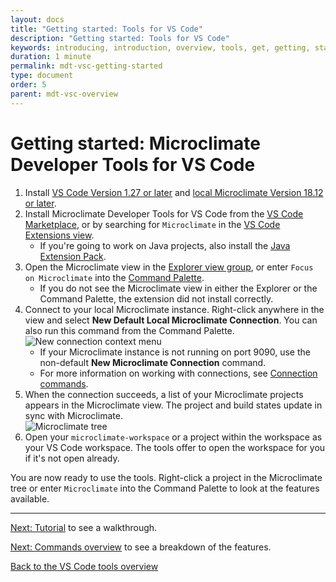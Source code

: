 ```yaml
---
layout: docs
title: "Getting started: Tools for VS Code"
description: "Getting started: Tools for VS Code"
keywords: introducing, introduction, overview, tools, get, getting, start, started, vscode, visual, studio, code, Microclimate Developer Tools for VS Code getting started, VS Code Marketplace, VS Code Extensions view, VS Code workspace
duration: 1 minute
permalink: mdt-vsc-getting-started
type: document
order: 5
parent: mdt-vsc-overview
---
```


# Getting started: Microclimate Developer Tools for VS Code

1. Install [VS Code Version 1.27 or later](https://code.visualstudio.com/download) and [local Microclimate Version 18.12 or later](https://microclimate-dev2ops.github.io/installlocally).
2. Install Microclimate Developer Tools for VS Code from the [VS Code Marketplace](https://marketplace.visualstudio.com/items?itemName=IBM.microclimate-tools), or by searching for `Microclimate` in the [VS Code Extensions view](https://code.visualstudio.com/docs/editor/extension-gallery#_browse-for-extensions).
    - If you're going to work on Java projects, also install the [Java Extension Pack](https://marketplace.visualstudio.com/items?itemName=vscjava.vscode-java-pack).
3. Open the Microclimate view in the [Explorer view group](https://code.visualstudio.com/docs/getstarted/userinterface), or enter `Focus on Microclimate` into the [Command Palette](https://code.visualstudio.com/docs/getstarted/userinterface#_command-palette).
    - If you do not see the Microclimate view in either the Explorer or the Command Palette, the extension did not install correctly.
4. Connect to your local Microclimate instance. Right-click anywhere in the view and select **New Default Local Microclimate Connection**. You can also run this command from the Command Palette.<br>
![New connection context menu](dist/images/mdt-vsc/new-connection.png)<br>
    - If your Microclimate instance is not running on port 9090, use the non-default **New Microclimate Connection** command.
    - For more information on working with connections, see [Connection commands](mdt-vsc-commands-connection).
5. When the connection succeeds, a list of your Microclimate projects appears in the Microclimate view. The project and build states update in sync with Microclimate.<br>
![Microclimate tree](dist/images/mdt-vsc/mc-tree.png)
6. Open your `microclimate-workspace` or a project within the workspace as your VS Code workspace. The tools offer to open the workspace for you if it's not open already.

You are now ready to use the tools. Right-click a project in the Microclimate tree or enter `Microclimate` into the Command Palette to look at the features available.

***

[Next: Tutorial](mdt-vsc-tutorial) to see a walkthrough.

[Next: Commands overview](mdt-vsc-commands-overview) to see a breakdown of the features.

[Back to the VS Code tools overview](mdt-vsc-overview)
